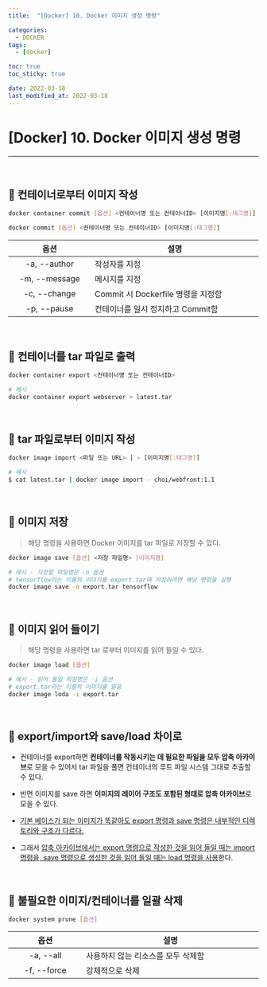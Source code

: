 ```yaml
---
title:  "[Docker] 10. Docker 이미지 생성 명령" 

categories:
  - DOCKER
tags:
  - [docker]

toc: true
toc_sticky: true

date: 2022-03-18
last_modified_at: 2022-03-18
---
```

# [Docker] 10. Docker 이미지 생성 명령
---

<style>
table {
    font-size: 12pt;
}
table th:first-of-type {
    width: 5%;
}
table th:nth-of-type(2) {
    width: 15%;
}
table th:nth-of-type(3) {
    width: 50%;
}
table th:nth-of-type(4) {
    width: 30%;
}
</style>

<br>

## 📜 컨테이너로부터 이미지 작성

```bash
docker container commit [옵션] <컨테이너명 또는 컨테이너ID> [이미지명[:태그명]]

docker commit [옵션] <컨테이너명 또는 컨테이너ID> [이미지명[:태그명]]
```

|옵션|설명|
|:---:|---|
|-a, --author|작성자를 지정|
|-m, --message|메시지를 지정|
|-c, --change|Commit 시 Dockerfile 명령을 지정함|
|-p, --pause|컨테이너를 일시 정지하고 Commit함|

<br>

## 📜 컨테이너를 tar 파일로 출력

```bash
docker container export <컨테이너명 또는 컨테이너ID>

# 예시
docker container export webserver > latest.tar
```

<br>

## 📜 tar 파일로부터 이미지 작성

```bash
docker image import <파일 또는 URL> | - [이미지명[:태그명]]

# 예시
$ cat latest.tar | docker image import - choi/webfront:1.1
```

<br>

## 📜 이미지 저장

> 해당 명령을 사용하면 Docker 이미지를 tar 파일로 저장할 수 있다.

```bash
docker image save [옵션] <저장 파일명> [이미지명]

# 예시 - 지정할 파일명은 -o 옵션
# tensorflow라는 이름의 이미지를 export.tar에 저장하려면 해당 명령을 실행
docker image save -o export.tar tensorflow
```

<br>

## 📜 이미지 읽어 들이기

> 해당 명령을 사용하면 tar 로부터 이미지를 읽어 들일 수 있다.

```bash
docker image load [옵션]

# 예시 - 읽어 들일 파일명은 -i 옵션
# export.tar라는 이름의 이미지를 읽음
docker image loda -i export.tar 
```

<br>

## 🔔 export/import와 save/load 차이로

- 컨테이너를 export하면 **컨테이너를 작동시키는 데 필요한 파일을 모두 압축 아카이브**로 모을 수 있어서 tar 파일을 풀면 컨테이너의 루트 파일 시스템 그대로 추출할 수 있다.

- 반면 이미지를 save 하면 **이미지의 레이어 구조도 포함된  형태로 압축 아카이브**로 모을 수 있다.

- <u>기본 베이스가 되는 이미지가 똑같아도 export 명령과 save 명령은 내부적인 디렉토리와 구조가 다르다.</u>

- 그래서 <u>압축 아카이브에서는 export 명령으로 작성한 것을 읽어 들일 때는 import 명령을, save 명령으로 생성한 것을 읽어 들일 때는 load 명령을 사용</u>한다.

<br>

## 📜 불필요한 이미지/컨테이너를 일괄 삭제

```bash
docker system prune [옵션]
```

|옵션|설명|
|:---:|---|
|-a, --all|사용하지 않는 리소스를 모두 삭제함|
|-f, --force|강제적으로 삭제|

<br>